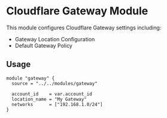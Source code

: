 # Cloudflare Gateway Module

This module configures Cloudflare Gateway settings including:
- Gateway Location Configuration
- Default Gateway Policy

## Usage

```hcl
module "gateway" {
  source = "../../modules/gateway"

  account_id    = var.account_id
  location_name = "My Gateway"
  networks      = ["192.168.1.0/24"]
}